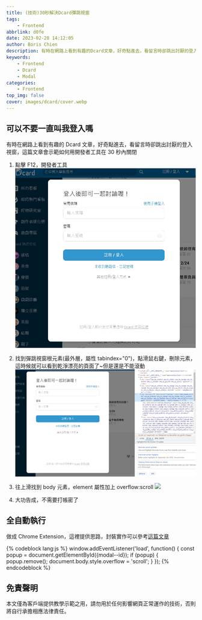 ```yaml
---
title: (技術)30秒解決Dcard彈跳視窗
tags:
    - Frontend
abbrlink: d0fe
date: 2023-02-28 14:12:05
author: Boris Chien
description: 有時在網路上看到有趣的Dcard文章，好奇點進去，看留言時卻跳出討厭的登入視窗，這篇文章會示範如何用開發者工具在30秒內關閉。
keywords:
    - Frontend
    - Dcard
    - Modal
categories:
    - Frontend
top_img: false
cover: images/dcard/cover.webp
---
```


## 可以不要一直叫我登入嗎

有時在網路上看到有趣的 Dcard 文章，好奇點進去，看留言時卻跳出討厭的登入視窗，這篇文章會示範如何用開發者工具在 30 秒內關閉

1. 點擊 F12，開發者工具
   ![](/images/dcard/page.jpg)

2. 找到彈跳視窗根元素(最外層，屬性 tabindex="0")，點滑鼠右鍵，刪除元素，這時候就可以看到乾淨漂亮的頁面了~但是還是不能滾動
   ![](/images/dcard/root-element.jpg)

3. 往上滑找到 body 元素，element 屬性加上 overflow:scroll
   ![](/images/scroll.jpg)

4. 大功告成，不需要打帳密了

## 全自動執行

做成 Chrome Extension，這裡提供思路，封裝實作可以參考[這篇文章](https://ithelp.ithome.com.tw/articles/10186017)

{% codeblock lang:js %}
window.addEventListener('load', function() {
    const popup = document.getElementById({modal--id});
    if (popup) {
    popup.remove();
    document.body.style.overflow = 'scroll';
    }
});
{% endcodeblock %}

## 免責聲明
本文僅為客戶端提供教學示範之用，請勿用於任何影響網頁正常運作的技術，否則將自行承擔相應法律責任。

